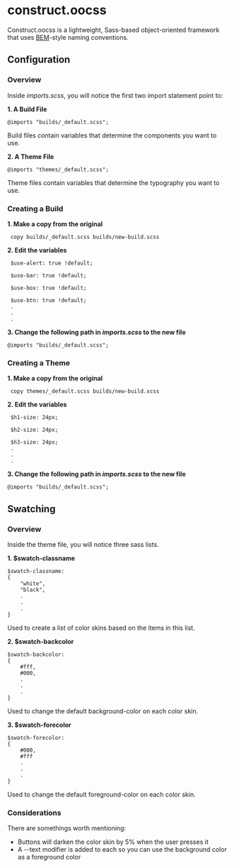 # construct.oocss


Construct.oocss is a lightweight, Sass-based object-oriented framework that uses [BEM](http://bem.info/)-style naming conventions.

## Configuration

### Overview

Inside _imports.scss_, you will notice the first two import statement point to:

__1. A Build File__

    @imports "builds/_default.scss";  

Build files contain variables that determine the components you want to use.

__2. A Theme File__

    @imports "themes/_default.scss";  
    
Theme files contain variables that determine the typography you want to use. 

### Creating a Build

__1. Make a copy from the original__

     copy builds/_default.scss builds/new-build.scss

__2. Edit the variables__
     
     $use-alert: true !default;
     
     $use-bar: true !default;

     $use-box: true !default;

     $use-btn: true !default;     
     .
     .
     .

__3. Change the following path in _imports.scss_ to the new file__

    @imports "builds/_default.scss";  
    
### Creating a Theme

__1. Make a copy from the original__

     copy themes/_default.scss builds/new-build.scss

__2. Edit the variables__
     
     $h1-size: 24px;
     
     $h2-size: 24px;

     $h3-size: 24px;     
     .
     .
     .

__3. Change the following path in _imports.scss_ to the new file__

    @imports "builds/_default.scss";  
     
## Swatching

### Overview

Inside the theme file, you will notice three sass lists.

__1. $swatch-classname__

    $swatch-classname:
    {
        "white",
        "black",
        .
        .
        .
    }

Used to create a list of color skins based on the items in this list.

__2. $swatch-backcolor__

    $swatch-backcolor:
    {
        #fff,
        #000,
        .
        .
        .
    }

Used to change the default background-color on each color skin.


__3. $swatch-forecolor__

    $swatch-forecolor:
    {
        #000,
        #fff
        .
        .
        .
    }

Used to change the default foreground-color on each color skin.

### Considerations

There are somethings worth mentioning:

* Buttons will darken the color skin by 5% when the user presses it
* A --text modifier is added to each so you can use the background color as a foreground color


